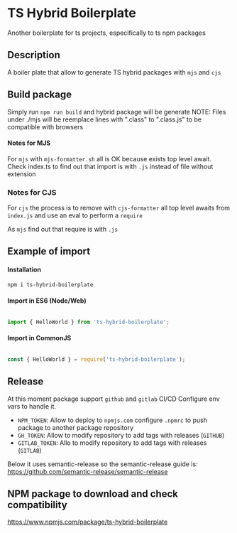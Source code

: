 # TS Hybrid Boilerplate
Another boilerplate for ts projects, especifically to ts npm packages


## Description
A boiler plate that allow to generate TS hybrid packages with `mjs` and `cjs`

## Build package
Simply run `npm run build` and hybrid package will be generate
NOTE: Files under ./mjs will be reemplace lines with ".class" to ".class.js" to be compatible with browsers

#### Notes for MJS

For `mjs` with `mjs-formatter.sh` all is OK because exists top level await.
Check index.ts to find out that import is with `.js` instead of file without extension

### Notes for CJS

For `cjs` the process is to remove with `cjs-formatter` all top level awaits from `index.js` and use an eval to perform a `require`

As `mjs` find out that require is with `.js`

## Example of import

#### Installation
``` bash
npm i ts-hybrid-boilerplate
```

#### Import in ES6 (Node/Web)
``` ts

import { HelloWorld } from 'ts-hybrid-boilerplate';

```

#### Import in CommonJS
``` js

const { HelloWorld } = require('ts-hybrid-boilerplate');

```

## Release
At this moment package support `github` and `gitlab` CI/CD
Configure env vars to handle it.

- `NPM_TOKEN`: Allow to deploy to `npmjs.com` configure `.npmrc` to push package to another package repository
- `GH_TOKEN`: Allow to modify repository to add tags with releases (`GITHUB`)
- `GITLAB_TOKEN`: Allo to modify repository to add tags with releases (`GITLAB`)

Below it uses semantic-release so the semantic-release guide is: https://github.com/semantic-release/semantic-release

## NPM package to download and check compatibility

https://www.npmjs.com/package/ts-hybrid-boilerplate